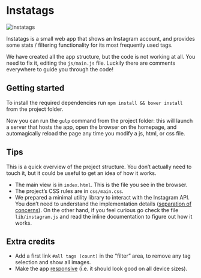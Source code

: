 # Instatags

![instatags](images/instatags.jpg)

Instatags is a small web app that shows an Instagram account, and provides some stats / filtering functionality for its most frequently used tags.

We have created all the app structure, but the code is not working at all. You need to fix it, editing the `js/main.js` file. Luckily there are comments everywhere to guide you through the code!

## Getting started

To install the required dependencies run `npm install && bower install` from the project folder.

Now you can run the `gulp` command from the project folder: this will launch a server that hosts the app, open the browser on the homepage, and automagically reload the page any time you modify a js, html, or css file.

## Tips

This is a quick overview of the project structure. You don’t actually need to touch it, but it could be useful to get an idea of how it works.

- The main view is in `index.html`. This is the file you see in the browser.
- The project’s CSS rules are in `css/main.css`.
- We prepared a minimal utility library to interact with the Instagram API. You don’t need to understand the implementation details ([separation of concerns](https://en.wikipedia.org/wiki/Separation_of_concerns)). On the other hand, if you feel curious go check the file `lib/instagram.js` and read the inline documentation to figure out how it works.

## Extra credits

- Add a first link `#all tags (count)` in the “filter” area, to remove any tag selection and show all images.
- Make the app [responsive](https://en.wikipedia.org/wiki/Responsive_web_design) (i.e. it should look good on all device sizes).

